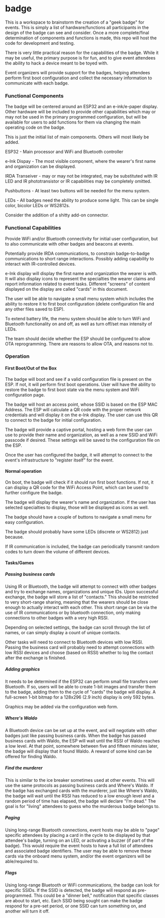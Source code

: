 # badge
This is a workspace to brainstorm the creation of a "geek badge" for events.  This is simply a list of hardware/functions all participants in the design of the badge can see and consider.  Once a more complete/final determination of components and functions is made, this repo will host the code for development and testing.

There is very little practical reason for the capabilities of the badge.  While it may be useful, the primary purpose is for fun, and to give event attendees the ability to hack a device meant to be toyed with.

Event organizers will provide support for the badges, helping attendees perform first boot configuration and collect the necessary information to communicate with each badge.

### Functional Components
The badge will be centered around an ESP32 and an e-ink/e-paper display.  Other hardware will be included to provide other capabilities which may or may not be used in the primary programmed configuration, but will be available for users to add functions for them via changing the main operating code on the badge.

This is just the initial list of main components.  Others will most likely be added.

ESP32 - Main processor and WiFi and Bluetooth controller

e-Ink Dispay - The most visible component, where the wearer's first name and organization can be displayed.

IRDA Transeiver - may or may not be integrated, may be substituted with IR LED and IR phototransistor or IR capabilities may be completely omitted.

Pushbuttons - At least two buttons will be needed for the menu system.

LEDs - All badges need the ability to produce some light.  This can be single color, bicolor LEDs or WS2812s.

Consider the addition of a shitty add-on connector.

### Functional Capabilities
Provide WiFi and/or Bluetooth connectivity for initial user configuration, but to also communicate with other badges and beacons at events.

Potentially provide IRDA communications, to constrain badge-to-badge communications to short range interactions.  Possibly adding capability to interact with IR-controlled devices.

e-Ink display will display the first name and organization the wearer is with.  It will also display icons to represent the specialties the wearer claims and report information related to event tasks.  Different "screens" of content displayed on the display are called "cards" in this document.

The user will be able to navigate a small menu system which includes the ability to restore it to first boot configuration (delete configuration file and any other files saved to ESP).

To extend battery life, the menu system should be able to turn WiFi and Bluetooth functionality on and off, as well as turn off/set max intensity of LEDs.

The team should decide whether the ESP should be configured to allow OTA reprogramming.  There are reasons to allow OTA, and reasons not to.

### Operation
#### First Boot/Out of the Box
The badge will boot and see if a valid configuration file is present on the ESP.  If not, it will perform first boot operations.  User will have the ability to restore the badge to first boot state via the menu system and WiFi configuration page.

The badge will host an access point, whose SSID is based on the ESP MAC Address.  The ESP will calculate a QR code with the proper network credentials and will display it on the e-Ink display.  The user can use this QR to connect to the badge for initial configuration.

The badge will provide a captive portal, hosting a web form the user can use to provide their name and organization, as well as a new SSID and WiFi passcode if desired.  These settings will be saved to the configuration file on the ESP.

Once the user has configured the badge, it will attempt to connect to the event's infrastructure to "register itself" for the event.

#### Normal operation
On boot, the badge will check if it should run first boot functions.  If not, it can display a QR code for the WiFi Access Point, which can be used to further configure the badge.

The badge will display the wearer's name and organization.  If the user has selected specialties to display, those will be displayed as icons as well.

The badge should have a couple of buttons to navigate a small menu for easy configuration.

The badge should probably have some LEDs (discrete or WS2812) just because.

If IR communication is included, the badge can periodically transmit random codes to turn down the volume of different devices.

#### Tasks/Games
##### Passing business cards
Using IR or Bluetooth, the badge will attempt to connect with other badges and try to exchange names, organizations and unique IDs.  Upon successful exchange, the badge will store a list of "contacts."  This should be restricted to very short-range sharing, meaning that the wearers should be close enough to actually interact with each other.  This short range can be via the use of IR communications or by bluetooth connection, only making connections to other badges with a very high RSSI.

Depending on selected settings, the badge can scroll through the list of names, or can simply display a count of unique contacts.

Other tasks will need to connect to Bluetooth devices with low RSSI.  Passing the business card will probably need to attempt connections with low RSSI devices and choose (based on RSSI) whether to log the contact after the exchange is finished.

##### Adding graphics
It needs to be determined if the ESP32 can perform small file transfers over Bluetooth.  If so, users will be able to create 1-bit images and transfer them to the badge, adding them to the cycle of "cards" the badge will display.  A full-screen 1-bit bitmap for a 128x296 (2.9 inch) display is only 592 bytes.

Graphics may be added via the configuration web form.

##### Where's Waldo
A Bluetooth device can be set up at the event, and will negotiate with other badges just like passing business cards.  When the badge has passed business cards with Waldo, the ESP will wait until the RSSI of Waldo reaches a low level.  At that point, somewhere between five and fifteen minutes later, the badge will display that it found Waldo.  A reward of some kind can be offered for finding Waldo.

##### Find the murderer
This is similar to the ice breaker sometimes used at other events.  This will use the same protocols as passing business cards and Where's Waldo.  If the badge has exchanged cards with the murderer, just like Where's Waldo, the badge will wait until the RSSI has reduced to a low enough level and a random period of time has elapsed, the badge will declare "I'm dead."  The goal is for "living" attendees to guess who the murderous badge belongs to.

##### Paging
Using long-range Bluetooth connections, event hosts may be able to "page" specific attendees by placing a card in the cycle to be displayed by that attendee's badge, turning on an LED, or activating a buzzer (if part of the badge).  This would require the event hosts to have a full list of attendees and associated badge identifiers.  The user may be able to remove these cards via the onboard menu system, and/or the event organizers will be able/required to.

##### Flags
Using long-range Bluetooth or WiFi communications, the badge can look for specific SSIDs.  If the SSID is detected, the badge will respond as pre-programmed.  This could be a "dinner bell," notification that specific classes are about to start, etc.  Each SSID being sought can make the badge respond for a pre-set period, or one SSID can turn something on, and another will turn it off.
